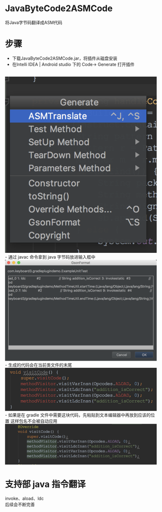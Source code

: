 # JavaByteCode2ASMCode
将Java字节码翻译成ASM代码

# 步骤
- 下载JavaByteCode2ASMCode.jar，将插件从磁盘安装
- 在Intelli IDEA | Android studio 下的 Code-> Generate 打开插件
<br>
<img src="images/open.png" width="500">
- 通过 javac 命令拿到 java 字节码放进输入框中
<br>
<img src="images/pasete.png" width="500">
- 生成的代码会在当前类文件的末尾
<br>
<img src="images/code.png" width="500">
- 如果是在 gradle 文件中需要这块代码，先粘贴到文本编辑器中再放到应该的位置
这样包名不会被自动应用
<br>
<img src="images/move.png" width="500">

# 支持部 java 指令翻译
invoke、aload、ldc 
<br>
后续会不断完善